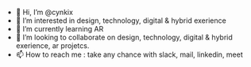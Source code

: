 - 👋 Hi, I’m @cynkix
- 👀 I’m interested in design, technology, digital & hybrid exerience
- 🌱 I’m currently learning AR
- 💞️ I’m looking to collaborate on design, technology, digital & hybrid exerience, ar projetcs.
- 📫 How to reach me : take any chance with slack, mail, linkedin, meet

<!---
cynkix/cynkix is a ✨ special ✨ repository because its `README.md` (this file) appears on your GitHub profile.
You can click the Preview link to take a look at your changes.
--->
